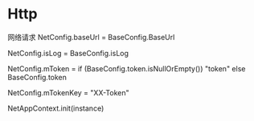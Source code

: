 # Http
网络请求
NetConfig.baseUrl = BaseConfig.BaseUrl
            
NetConfig.isLog = BaseConfig.isLog
            
NetConfig.mToken = if (BaseConfig.token.isNullOrEmpty()) "token" else BaseConfig.token
            
NetConfig.mTokenKey = "XX-Token"
            
NetAppContext.init(instance)
